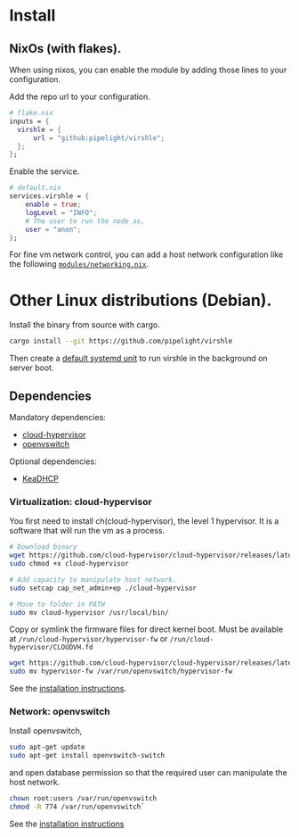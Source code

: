 # Install

## NixOs (with flakes).

When using nixos, you can enable the module by adding those lines to your configuration.

Add the repo url to your configuration.

```nix
# flake.nix
inputs = {
  virshle = {
      url = "github:pipelight/virshle";
  };
};
```

Enable the service.

```nix
# default.nix
services.virshle = {
    enable = true;
    logLevel = "INFO";
    # The user to run the node as.
    user = "anon";
};
```

For fine vm network control, you can add a host network configuration like the following
[`modules/networking.nix`](https://github.com/pipelight/virshle/modules/config.nix).

# Other Linux distributions (Debian).

Install the binary from source with cargo.

```sh
cargo install --git https://github.com/pipelight/virshle
```

Then create a
[default systemd unit](https://github.com/pipelight/virshle/scripts/virshle.service)
to run virshle in the background on server boot.

## Dependencies

Mandatory dependencies:

- [cloud-hypervisor](https://github.com/cloud-hypervisor/cloud-hypervisor)
- [openvswitch](https://github.com/openvswitch/ovs)

Optional dependencies:

- [KeaDHCP](https://kea.readthedocs.io/en/latest/)

### Virtualization: cloud-hypervisor

You first need to install ch(cloud-hypervisor), the level 1 hypervisor.
It is a software that will run the vm as a process.

```sh
# Download binary
wget https://github.com/cloud-hypervisor/cloud-hypervisor/releases/latest/download/cloud-hypervisor
sudo chmod +x cloud-hypervisor

# Add capacity to manipulate host network.
sudo setcap cap_net_admin+ep ./cloud-hypervisor

# Move to folder in PATH
sudo mv cloud-hypervisor /usr/local/bin/

```

Copy or symlink the firmware files for direct kernel boot.
Must be available at
`/run/cloud-hypervisor/hypervisor-fw` or
`/run/cloud-hypervisor/CLOUDVH.fd`

```sh
wget https://github.com/cloud-hypervisor/cloud-hypervisor/releases/latest/download/hypervisor-fw
sudo mv hypervisor-fw /var/run/openvswitch/hypervisor-fw
```

See the [installation instructions](https://github.com/cloud-hypervisor/cloud-hypervisor).

### Network: openvswitch

Install openvswitch,

```sh
sudo apt-get update
sudo apt-get install openvswitch-switch

```

and open database permission so that
the required user
can manipulate the host network.

```sh
chown root:users /var/run/openvswitch
chmod -R 774 /var/run/openvswitch`
```

See the [installation instructions](https://docs.openvswitch.org/en/latest/intro/install)
